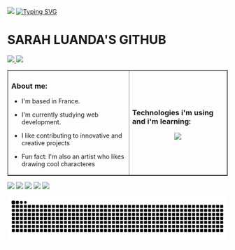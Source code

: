 <img src="https://raw.githubusercontent.com/luandaSarah/test_image/refs/heads/main/me.png" width="90px"> [![Typing SVG](https://readme-typing-svg.demolab.com?font=Pixelify+Sans&size=27&pause=1000&color=6D493B&background=E724FF00&vCenter=true&width=435&height=30&lines=Welcome+to+my+GitHub+profile;Feel+free+to+reach+me+out)](https://git.io/typing-svg)

  # SARAH LUANDA'S GITHUB

  <a href="www.linkedin.com/in/sarah-luanda-844722180">
    <img src="https://ziadoua.github.io/m3-Markdown-Badges/badges/LinkedIn/linkedin3.svg">
  </a>  

  <a href="mailto:luandasarahpro@protonmail.com">
    <img src="https://ziadoua.github.io/m3-Markdown-Badges/badges/Mail/mail3.svg">
  </a>  

<table border="hide">
<tr>
  <td>
    
  ### About me: 
   - I'm based in France.
    
   - I'm currently studying web development.
     
   - I like contributing to innovative and creative projects
     
   - Fun fact: I'm also an artist who likes drawing cool characteres
    
<td >

### Technologies i'm using and i'm learning:

<p align="center">
  <a href="https://skillicons.dev">
    <img src="https://skillicons.dev/icons?i=html,css,tailwind,js,react,nextjs,vuejs,php,symfony,mysql,mongodb,git,github,linux,docker,vscode,figma&theme=light&perline=8" />
  </a>
</p>



  </td>

</tr>
</table>



![](http://github-profile-summary-cards.vercel.app/api/cards/profile-details?username=luandaSarah&theme=solarized)
![](http://github-profile-summary-cards.vercel.app/api/cards/repos-per-language?username=luandaSarah&theme=solarized)
![](http://github-profile-summary-cards.vercel.app/api/cards/most-commit-language?username=luandaSarah&theme=solarized)
![](http://github-profile-summary-cards.vercel.app/api/cards/stats?username=luandaSarah&theme=solarized)
![](http://github-profile-summary-cards.vercel.app/api/cards/productive-time?username=luandaSarah&theme=solarized&utcOffset=1)

<picture>
<!--   <source media="(prefers-color-scheme: dark)" srcset="https://raw.githubusercontent.com/luandaSarah/luandaSarah/output/github-contribution-grid-snake-dark.svg" />
  <source media="(prefers-color-scheme: light)"srcset="https://raw.githubusercontent.com/luandaSarah/luandaSarah/output/github-contribution-grid-snake-light.svg" /> -->
  <img alt="github-snake" src="https://raw.githubusercontent.com/luandaSarah/luandaSarah/output/github-contribution-grid-snake.svg" />
</picture>

